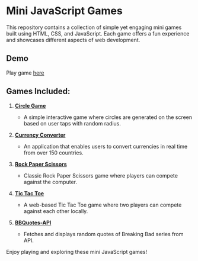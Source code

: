 # Mini JavaScript Games

This repository contains a collection of simple yet engaging mini games built using HTML, CSS, and JavaScript. Each game offers a fun experience and showcases different aspects of web development.

## Demo
Play game [here](https://mini-projects-js-git-main-ubednamas-projects.vercel.app/)

## Games Included:

1. [**Circle Game**](/circle-game)
   - A simple interactive game where circles are generated on the screen based on user taps with random radius.

2. [**Currency Converter**](/currency-converter)
   - An application that enables users to convert currencies in real time from over 150 countries.

3. [**Rock Paper Scissors**](/rockpaperscissors)
   - Classic Rock Paper Scissors game where players can compete against the computer.

4. [**Tic Tac Toe**](/tic-tac-toe)
   - A web-based Tic Tac Toe game where two players can compete against each other locally.

5. [**BBQuotes-API**](/BBQuotes-API)
    - Fetches and displays random quotes of Breaking Bad series from API.


Enjoy playing and exploring these mini JavaScript games!
